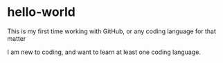 # hello-world
This is my first time working with GitHub, or any coding language for that matter

I am new to coding, and want to learn at least one coding language.
